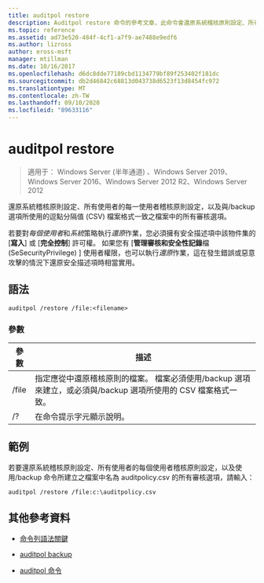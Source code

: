 ```yaml
---
title: auditpol restore
description: Auditpol restore 命令的參考文章，此命令會還原系統稽核原則設定、所有使用者的每一使用者稽核原則設定，以及與/backup 選項所使用的逗點分隔值 (CSV) 檔案格式語法一致的檔案中的所有審核選項。
ms.topic: reference
ms.assetid: ad73e520-484f-4cf1-a7f9-ae7488e9edf6
ms.author: lizross
author: eross-msft
manager: mtillman
ms.date: 10/16/2017
ms.openlocfilehash: d6dc8dde77189cbd1134779bf89f253402f181dc
ms.sourcegitcommit: db2d46842c68813d043738d6523f13d8454fc972
ms.translationtype: MT
ms.contentlocale: zh-TW
ms.lasthandoff: 09/10/2020
ms.locfileid: "89633116"
---
```

# <a name="auditpol-restore"></a>auditpol restore

> 適用于： Windows Server (半年通道) 、Windows Server 2019、Windows Server 2016、Windows Server 2012 R2、Windows Server 2012

還原系統稽核原則設定、所有使用者的每一使用者稽核原則設定，以及與/backup 選項所使用的逗點分隔值 (CSV) 檔案格式一致之檔案中的所有審核選項。

若要對*每個使用者*和*系統*策略執行*還原*作業，您必須擁有安全描述項中該物件集的 [**寫入**] 或 [**完全控制**] 許可權。 如果您有 [**管理審核和安全性記錄**檔 (SeSecurityPrivilege) ] 使用者權限，也可以執行*還原*作業，這在發生錯誤或惡意攻擊的情況下還原安全描述項時相當實用。

## <a name="syntax"></a>語法

```
auditpol /restore /file:<filename>
```

### <a name="parameters"></a>參數

| 參數 | 描述 |
| ------- | -------- |
| /file | 指定應從中還原稽核原則的檔案。 檔案必須使用/backup 選項來建立，或必須與/backup 選項所使用的 CSV 檔案格式一致。 |
| /? |在命令提示字元顯示說明。 |

## <a name="examples"></a>範例

若要還原系統稽核原則設定、所有使用者的每個使用者稽核原則設定，以及使用/backup 命令所建立之檔案中名為 auditpolicy.csv 的所有審核選項，請輸入：

```
auditpol /restore /file:c:\auditpolicy.csv
```

## <a name="additional-references"></a>其他參考資料

- [命令列語法關鍵](command-line-syntax-key.md)

- [auditpol backup](auditpol-backup.md)

- [auditpol 命令](auditpol.md)

